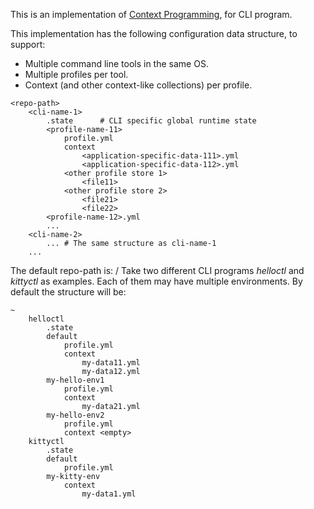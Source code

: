 

This is an implementation of [Context Programming](https://github.com/nanw1103/context-programming), for CLI program.

This implementation has the following configuration data structure, to support:
- Multiple command line tools in the same OS.
- Multiple profiles per tool.
- Context (and other context-like collections) per profile.

```
<repo-path>
    <cli-name-1>
        .state      # CLI specific global runtime state
        <profile-name-11>
            profile.yml
            context
                <application-specific-data-111>.yml
                <application-specific-data-112>.yml
            <other profile store 1>
                <file11>
            <other profile store 2>
                <file21>
                <file22>
        <profile-name-12>.yml
        ...
    <cli-name-2>
        ... # The same structure as cli-name-1
    ...
```

The default repo-path is: <user-home-dir>/<cli-name>
Take two different CLI programs _helloctl_ and _kittyctl_ as examples. Each of them may have multiple environments. By default the structure will be:

```
~
    helloctl
        .state
        default
            profile.yml
            context
                my-data11.yml
                my-data12.yml
        my-hello-env1
            profile.yml
            context
                my-data21.yml
        my-hello-env2
            profile.yml
            context <empty>
    kittyctl
        .state
        default
            profile.yml
        my-kitty-env
            context
                my-data1.yml
```

